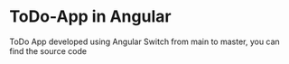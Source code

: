 # ToDo-App in Angular
ToDo App developed using Angular
Switch from main to master, you can find the source code
